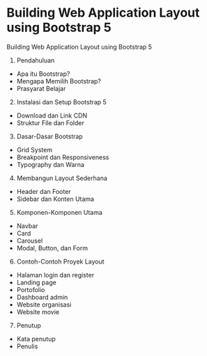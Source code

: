 # Building Web Application Layout using Bootstrap 5
Building Web Application Layout using Bootstrap 5

1. Pendahuluan
  - Apa itu Bootstrap?
  - Mengapa Memilih Bootstrap?
  - Prasyarat Belajar
2. Instalasi dan Setup Bootstrap 5
  - Download dan Link CDN
  - Struktur File dan Folder
3. Dasar-Dasar Bootstrap
 - Grid System
 - Breakpoint dan Responsiveness
  - Typography dan Warna
4. Membangun Layout Sederhana
  - Header dan Footer
  - Sidebar dan Konten Utama
5. Komponen-Komponen Utama
  - Navbar
  - Card
  - Carousel
  - Modal, Button, dan Form
6. Contoh-Contoh Proyek Layout
  - Halaman login dan register
  - Landing page 
  - Portofolio
  - Dashboard admin
  - Website organisasi
  - Website movie
7. Penutup
  - Kata penutup
  - Penulis
